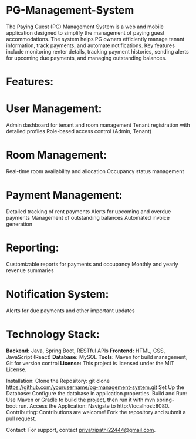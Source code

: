 # PG-Management-System
The Paying Guest (PG) Management System is a web and mobile application designed to simplify the management of paying guest accommodations. The system helps PG owners efficiently manage tenant information, track payments, and automate notifications. Key features include monitoring renter details, tracking payment histories, sending alerts for upcoming due payments, and managing outstanding balances.

# Features:

# User Management:
Admin dashboard for tenant and room management
Tenant registration with detailed profiles
Role-based access control (Admin, Tenant)

# Room Management:
Real-time room availability and allocation
Occupancy status management

# Payment Management:
Detailed tracking of rent payments
Alerts for upcoming and overdue payments
Management of outstanding balances
Automated invoice generation

# Reporting:
Customizable reports for payments and occupancy
Monthly and yearly revenue summaries

# Notification System:
Alerts for due payments and other important updates

# Technology Stack:

**Backend:** Java, Spring Boot, RESTful APIs
**Frontend:** HTML, CSS, JavaScript (React)
**Database:** MySQL 
**Tools:** Maven for build management, Git for version control
**License:** This project is licensed under the MIT License.

Installation:
Clone the Repository: git clone https://github.com/yourusername/pg-management-system.git
Set Up the Database: Configure the database in application.properties.
Build and Run: Use Maven or Gradle to build the project, then run it with mvn spring-boot:run.
Access the Application: Navigate to http://localhost:8080.
Contributing:
Contributions are welcome! Fork the repository and submit a pull request.

Contact:
For support, contact priyatripathi22444@gmail.com.
